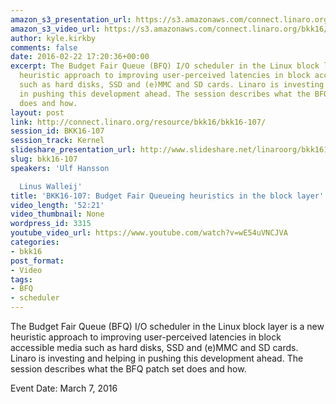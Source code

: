 ```yaml
---
amazon_s3_presentation_url: https://s3.amazonaws.com/connect.linaro.org/bkk16/Presentations/Monday/BKK16-107.pdf
amazon_s3_video_url: https://s3.amazonaws.com/connect.linaro.org/bkk16/Videos/Monday/BKK16-107%20Budget%20Fair%20Queuing%20heuristics%20in%20the%20block%20layer.mp4
author: kyle.kirkby
comments: false
date: 2016-02-22 17:20:36+00:00
excerpt: The Budget Fair Queue (BFQ) I/O scheduler in the Linux block layer is a new
  heuristic approach to improving user-perceived latencies in block accessible media
  such as hard disks, SSD and (e)MMC and SD cards. Linaro is investing and helping
  in pushing this development ahead. The session describes what the BFQ patch set
  does and how.
layout: post
link: http://connect.linaro.org/resource/bkk16/bkk16-107/
session_id: BKK16-107
session_track: Kernel
slideshare_presentation_url: http://www.slideshare.net/linaroorg/bkk16107-budget-fair-queueing-heuristics-in-the-block-layer
slug: bkk16-107
speakers: 'Ulf Hansson

  Linus Walleij'
title: 'BKK16-107: Budget Fair Queueing heuristics in the block layer'
video_length: '52:21'
video_thumbnail: None
wordpress_id: 3315
youtube_video_url: https://www.youtube.com/watch?v=wE54uVNCJVA
categories:
- bkk16
post_format:
- Video
tags:
- BFQ
- scheduler
---
```


The Budget Fair Queue (BFQ) I/O scheduler in the Linux block layer is a new heuristic approach to improving user-perceived latencies in block accessible media such as hard disks, SSD and (e)MMC and SD cards. Linaro is investing and helping in pushing this development ahead. The session describes what the BFQ patch set does and how.

Event Date: March 7, 2016
